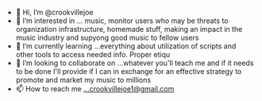 - 👋 Hi, I’m @crookvillejoe
- 👀 I’m interested in ... music, monitor users who may be threats to organization infrastructure, homemade stuff, making an impact in the music industry and supyong good music to fellow users
- 🌱 I’m currently learning ...everything about utilization of scripts and other tools to access needed info.  Proper etiqu
- 💞️ I’m looking to collaborate on ...whatever you'll teach me and if it needs to be done I'll provide if I can in exchange for an effective strategy to promote and market my music to millions
- 📫 How to reach me ...crookvillejoe1@gmail.com

<!---
crookville/crookville is a ✨ special ✨ repository because its `README.md` (this file) appears on your GitHub profile.
You can click the Preview link to take a look at your changes.
--->
